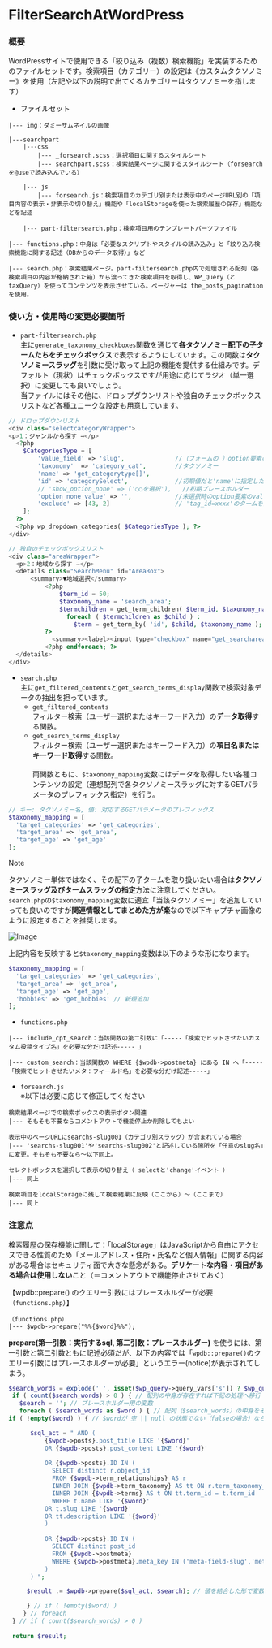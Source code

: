 # FilterSearchAtWordPress

### 概要
WordPressサイトで使用できる「絞り込み（複数）検索機能」を実装するためのファイルセットです。検索項目（カテゴリー）の設定は《カスタムタクソノミー》を使用（左記や以下の説明で出てくるカテゴリーはタクソノミーを指します）

- ファイルセット
```
|--- img：ダミーサムネイルの画像
    
|---searchpart
    |---css
        |--- _forsearch.scss：選択項目に関するスタイルシート
        |--- searchpart.scss：検索結果ページに関するスタイルシート（forsearchを@useで読み込んでいる）
            
    |--- js
        |--- forsearch.js：検索項目のカテゴリ別または表示中のページURL別の「項目内容の表示・非表示の切り替え」機能や「localStorageを使った検索履歴の保存」機能などを記述
            
    |--- part-filtersearch.php：検索項目用のテンプレートパーツファイル
        
|--- functions.php：中身は「必要なスクリプトやスタイルの読み込み」と「絞り込み検索機能に関する記述（DBからのデータ取得）」など
    
|--- search.php：検索結果ページ。part-filtersearch.php内で処理される配列（各検索項目の内容が格納された箱）から渡ってきた検索項目を取得し、WP_Query（とtaxQuery）を使ってコンテンツを表示させている。ページャーは the_posts_pagination を使用。
```

### 使い方・使用時の変更必要箇所
- `part-filtersearch.php`<br>
主に`generate_taxonomy_checkboxes`関数を通じて**各タクソノミー配下の子タームたちをチェックボックス**で表示するようにしています。この関数は**タクソノミースラッグ**を引数に受け取って上記の機能を提供する仕組みです。デフォルト（現状）はチェックボックスですが用途に応じてラジオ（単一選択）に変更しても良いでしょう。<br>
当ファイルにはその他に、ドロップダウンリストや独自のチェックボックスリストなど各種ユニークな設定も用意しています。
```php
// ドロップダウンリスト
<div class="selectcategoryWrapper">
<p>1：ジャンルから探す →</p>
  <?php 
    $CategoriesType = [
        'value_field' => 'slug',              //（フォームの ）option要素の'value'属性へ入れるタームのフィールド
        'taxonomy'  => 'category_cat',        //タクソノミー
        'name' => 'get_categorytype[]',
        'id' => 'categorySelect',             //初期値だと'name'に指定した内容になる
        // 'show_option_none' => ('○○を選択'),   //初期プレースホルダー
        'option_none_value' => '',            //未選択時のoption要素のvalue属性値を指定（空 = %5B%5D = []）
        'exclude' => [43, 2]                  // 'tag_id=xxxx'のタームを除外
    ]; 
  ?>
  <?php wp_dropdown_categories( $CategoriesType ); ?>
</div>

// 独自のチェックボックスリスト
<div class="areaWrapper">
  <p>2：地域から探す →</p>
  <details class="SearchMenu" id="AreaBox">
      <summary>▼地域選択</summary>
          <?php
              $term_id = 50;
              $taxonomy_name = 'search_area';
              $termchildren = get_term_children( $term_id, $taxonomy_name );
                foreach ( $termchildren as $child ) :
                  $term = get_term_by( 'id', $child, $taxonomy_name );
          ?>
            <summary><label><input type="checkbox" name="get_searcharea[]" value="<?php echo esc_attr( $term->slug ); ?>"><?php echo esc_html( $term->name) ; ?></label></summary>
          <?php endforeach; ?>
  </details>
</div>
```

- `search.php`<br>
主に`get_filtered_contents`と`get_search_terms_display`関数で検索対象データの抽出を担っています。
  - `get_filtered_contents`<br>
  フィルター検索（ユーザー選択またはキーワード入力）の**データ取得**する関数。
  - `get_search_terms_display`<br>
  フィルター検索（ユーザー選択またはキーワード入力）の**項目名またはキーワード取得**する関数。<br><br>
両関数ともに、`$taxonomy_mapping`変数にはデータを取得したい各種コンテンツの設定（連想配列で各タクソノミースラッグに対するGETパラメータのプレフィックス指定）を行う。
```php
// キー: タクソノミー名, 値: 対応するGETパラメータのプレフィックス
$taxonomy_mapping = [
  'target_categories' => 'get_categories',
  'target_area' => 'get_area',
  'target_age' => 'get_age'
];
```

> [!NOTE]
> タクソノミー単体ではなく、その配下の子タームを取り扱いたい場合は**タクソノミースラッグ及びタームスラッグの指定**方法に注意してください。<br>
> `search.php`の`$taxonomy_mapping`変数に適宜「当該タクソノミー」を追加していっても良いのですが**関連情報としてまとめた方が楽**なので以下キャプチャ画像のように設定することを推奨します。<br>
> 
> ![Image](https://github.com/user-attachments/assets/bc65e902-2069-4a05-abed-afb2936a8d0c)
> 
> 上記内容を反映すると`$taxonomy_mapping`変数は以下のような形になります。<br>
> ```php
> $taxonomy_mapping = [
>   'target_categories' => 'get_categories',
>   'target_area' => 'get_area',
>   'target_age' => 'get_age',
>   'hobbies' => 'get_hobbies' // 新規追加
> ];
> ```
    
- `functions.php`
```
|--- include_cpt_search：当該関数の第二引数に「-----「検索でヒットさせたいカスタム投稿タイプ名」を必要な分だけ記述----- 」

|--- custom_search：当該関数の WHERE {$wpdb->postmeta} にある IN へ「-----「検索でヒットさせたいメタ：フィールド名」を必要な分だけ記述-----」
```

- `forsearch.js`<br>
※以下は必要に応じて修正してください
```
検索結果ページでの検索ボックスの表示ボタン関連
|--- そもそも不要ならコメントアウトで機能停止か削除してもよい

表示中のページURLにsearchs-slug001（カテゴリ別スラッグ）が含まれている場合
|--- 'searchs-slug001'や'searchs-slug002'と記述している箇所を「任意のslug名」に変更。そもそも不要なら〜以下同上。

セレクトボックスを選択して表示の切り替え（ selectと'change'イベント ）
|--- 同上

検索項目をlocalStorageに残して検索結果に反映（ここから）〜（ここまで）
|--- 同上
```


### 注意点
検索履歴の保存機能に関して：「localStorage」はJavaScriptから自由にアクセスできる性質のため「メールアドレス・住所・氏名など個人情報」に関する内容がある場合はセキュリティ面で大きな懸念がある。**デリケートな内容・項目がある場合は使用しない**こと（＝コメントアウトで機能停止させておく）

【wpdb::prepare() のクエリー引数にはプレースホルダーが必要（`functions.php`）】
```
（functions.php）
|--- $wpdb->prepare("%%{$word}%%"); 
```

 **prepare(第一引数：実行するsql, 第二引数：プレースホルダー)** を使うには、第一引数と第二引数ともに記述必須だが、以下の内容では「`wpdb::prepare()`のクエリー引数にはプレースホルダーが必要」というエラー(notice)が表示されてしまう。

```php
$search_words = explode(' ', isset($wp_query->query_vars['s']) ? $wp_query->query_vars['s'] : ''); // 検索データが存在する場合（三項演算子：条件? true: false）は、取得した検索データを半角スペース区切りで配列へ変換
 if ( count($search_words) > 0 ) { // 配列の中身が存在すれば下記の処理へ移行
   $search = ''; // プレースホルダー用の変数
   foreach ( $search_words as $word ) { // 配列（$search_words）の中身をそれぞれ $word に
if ( !empty($word) ) { // $wordが 空 || null の状態でない（falseの場合）なら下記の処理へ移行

      $sql_act = " AND (
          {$wpdb->posts}.post_title LIKE '{$word}'
          OR {$wpdb->posts}.post_content LIKE '{$word}'
          
          OR {$wpdb->posts}.ID IN (
            SELECT distinct r.object_id
            FROM {$wpdb->term_relationships} AS r
            INNER JOIN {$wpdb->term_taxonomy} AS tt ON r.term_taxonomy_id = tt.term_taxonomy_id
            INNER JOIN {$wpdb->terms} AS t ON tt.term_id = t.term_id
            WHERE t.name LIKE '{$word}'
          OR t.slug LIKE '{$word}'
          OR tt.description LIKE '{$word}'
          )
          
          OR {$wpdb->posts}.ID IN (
            SELECT distinct post_id
            FROM {$wpdb->postmeta}
            WHERE {$wpdb->postmeta}.meta_key IN ('meta-field-slug','meta-field-slug','meta-field-slug','meta-field-slug','meta-field-slug','meta-field-slug') AND meta_value LIKE '{$word}'
          )
      ) ";

     $result .= $wpdb->prepare($sql_act, $search); // 値を結合した形で変数（返却値）に格納

     } // if ( !empty($word) )
    } // foreach
 } // if ( count($search_words) > 0 )
 
 return $result;
```